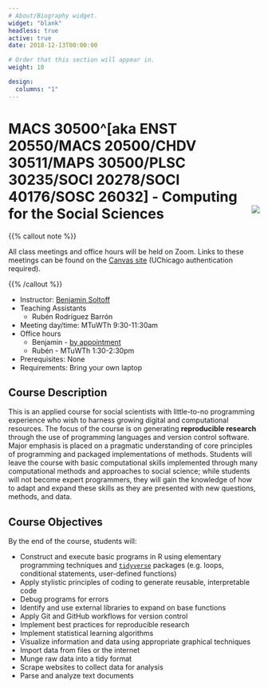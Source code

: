 ```yaml
---
# About/Biography widget.
widget: "blank"
headless: true
active: true
date: 2018-12-13T00:00:00

# Order that this section will appear in.
weight: 10

design:
  columns: "1"
---
```


# MACS 30500^[aka ENST 20550/MACS 20500/CHDV 30511/MAPS 30500/PLSC 30235/SOCI 20278/SOCI 40176/SOSC 26032] - Computing for the Social Sciences <img src="img/cfss.svg" align="right" />

<div class="row">
  <div class="col-sm-11 col-xs-12">

  {{% callout note %}}
  
  All class meetings and office hours will be held on Zoom. Links to these meetings can be found on the [Canvas site](https://canvas.uchicago.edu/courses/35981) (UChicago authentication required).
  
  {{% /callout %}}
  
  * Instructor: [Benjamin Soltoff](http://www.bensoltoff.com)
  * Teaching Assistants
      - Rubén Rodríguez Barrón
  * Meeting day/time: MTuWTh 9:30-11:30am
  * Office hours
      - Benjamin - [by appointment](https://appoint.ly/s/bensoltoff/office-hours)
      - Rubén - MTuWTh 1:30-2:30pm
  * Prerequisites: None
  * Requirements: Bring your own laptop

  </div>
  
  <div class="col-sm-1 col-xs-12">
  
  </div>

</div>

## Course Description

This is an applied course for social scientists with little-to-no programming experience who wish to harness growing digital and computational resources. The focus of the course is on generating **reproducible research** through the use of programming languages and version control software. Major emphasis is placed on a pragmatic understanding of core principles of programming and packaged implementations of methods. Students will leave the course with basic computational skills implemented through many computational methods and approaches to social science; while students will not become expert programmers, they will gain the knowledge of how to adapt and expand these skills as they are presented with new questions, methods, and data.

## Course Objectives

By the end of the course, students will:

* Construct and execute basic programs in R using elementary programming techniques and [`tidyverse`](http://tidyverse.org/) packages (e.g. loops, conditional statements, user-defined functions)
* Apply stylistic principles of coding to generate reusable, interpretable code
* Debug programs for errors
* Identify and use external libraries to expand on base functions
* Apply Git and GitHub workflows for version control
* Implement best practices for reproducible research
* Implement statistical learning algorithms
* Visualize information and data using appropriate graphical techniques
* Import data from files or the internet
* Munge raw data into a tidy format
* Scrape websites to collect data for analysis
* Parse and analyze text documents
